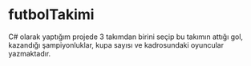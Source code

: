 # futbolTakimi
C# olarak yaptığım projede 3 takımdan birini seçip bu takımın attığı gol, kazandığı şampiyonluklar, kupa sayısı ve kadrosundaki oyuncular yazmaktadır.
